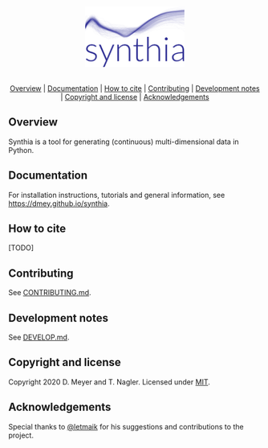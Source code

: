 <div align="center">
  <img src="assets/img/logo.png" alt="synthia" height="120"><br><br>


  [Overview](#overview) | [Documentation](#documentation) | [How to cite](#how-to-cite) | [Contributing](#contributing) | [Development notes](#development-notes) | [Copyright and license](#copyright-and-license) | [Acknowledgements](#acknowledgements)
</div>

## Overview

Synthia is a tool for generating (continuous) multi-dimensional data in Python.


## Documentation

For installation instructions, tutorials and general information, see https://dmey.github.io/synthia.


## How to cite

[TODO]


## Contributing

See [CONTRIBUTING.md](CONTRIBUTING.md).


## Development notes

See [DEVELOP.md](DEVELOP.md).


## Copyright and license

Copyright 2020 D. Meyer and T. Nagler. Licensed under [MIT](LICENSE.txt).


## Acknowledgements

Special thanks to [@letmaik](https://github.com/letmaik) for his suggestions and contributions to the project.

